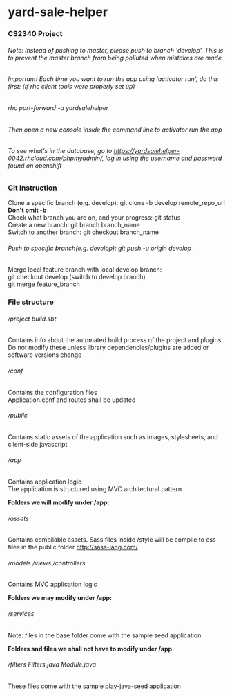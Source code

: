 # yard-sale-helper

### CS2340 Project
###### Note: Instead of pushing to master, please push to branch 'develop'. This is to prevent the master branch from being polluted when mistakes are made.

###### Important! Each time you want to run the app using 'activator run', do this first: (if rhc client tools were properly set up)  
###### rhc port-forward -a yardsalehelper
###### Then open a new console inside the command line to activator run the app
###### To see what's in the database, go to https://yardsalehelper-0042.rhcloud.com/phpmyadmin/, log in using the username and password found on openshift

### Git Instruction 
Clone a specific branch (e.g. develop): git clone -b develop remote_repo_url **Don't omit -b**  
Check what branch you are on, and your progress: git status  
Create a new branch: git branch branch_name  
Switch to another branch: git checkout branch_name  
  
###### Push to specific branch(e.g. develop): git push -u origin develop  
  
Merge local feature branch with local develop branch:  
git checkout develop (switch to develop branch)  
git merge feature_branch  

### File structure

###### /project build.sbt
Contains info about the automated build process of the project and plugins  
Do not modify these unless library dependencies/plugins are added or software versions change  

###### /conf
Contains the configuration files  
Application.conf and routes shall be updated  

###### /public
Contains static assets of the application such as images, stylesheets, and client-side javascript

###### /app
Contains application logic  
The application is structured using MVC architectural pattern  

**Folders we will modify under /app:**
###### /assets
Contains compilable assets. Sass files inside /style will be compile to css files in the public folder
http://sass-lang.com/  
###### /models /views /controllers
Contains MVC application logic  

**Folders we may modify under /app:**
###### /services
Note: files in the base folder come with the sample seed application  

**Folders and files we shall not have to modify under /app**
###### /filters Filters.java Module.java
These files come with the sample play-java-seed application  
